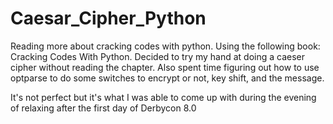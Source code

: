 # Caesar_Cipher_Python

Reading more about cracking codes with python. Using the following book: Cracking Codes With Python. Decided to try my hand at doing a caeser cipher without reading the chapter. Also spent time figuring out how to use optparse to do some switches to encrypt or not, key shift, and the message.

It's not perfect but it's what I was able to come up with during the evening of relaxing after the first day of Derbycon 8.0
